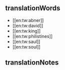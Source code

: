 ## translationWords

* [[en:tw:abner]]
* [[en:tw:david]]
* [[en:tw:king]]
* [[en:tw:philistines]]
* [[en:tw:saul]]
* [[en:tw:soul]]

## translationNotes


